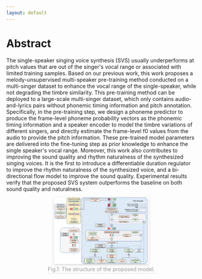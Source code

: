 ```yaml
---
layout: default
---
```

# Abstract

  The single-speaker singing voice synthesis (SVS) usually underperforms at pitch values that are out of the singer's vocal range or associated with limited training samples. Based on our previous work, this work proposes a melody-unsupervised multi-speaker pre-training method conducted on a multi-singer dataset to enhance the vocal range of the single-speaker, while not degrading the timbre similarity. This pre-training method can be deployed to a large-scale multi-singer dataset, which only contains audio-and-lyrics pairs without phonemic timing information and pitch annotation. Specifically, in the pre-training step, we design a phoneme predictor to produce the frame-level phoneme probability vectors as the phonemic timing information and a speaker encoder to model the timbre variations of different singers, and directly estimate the frame-level f0 values from the audio to provide the pitch information. These pre-trained model parameters are delivered into the fine-tuning step as prior knowledge to enhance the single speaker's vocal range. Moreover, this work also contributes to improving the sound quality and rhythm naturalness of the synthesized singing voices. It is the first to introduce a differentiable duration regulator to improve the rhythm naturalness of the synthesized voice, and a bi-directional flow model to improve the sound quality. Experimental results verify that the proposed SVS system outperforms the baseline on both sound quality and naturalness. 
<center>
    <img style="border-radius: 0.3125em;
    box-shadow: 0 2px 4px 0 rgba(34,36,38,.12),0 2px 10px 0 rgba(34,36,38,.08);" 
    src="./imgs/model.jpg"  width="50%" height="50%">
    <br>
    <div style="color:orange; border-bottom: 1px solid #d9d9d9;
    display: inline-block;
    color: #999;
    padding: 2px;"> Fig.1: The structure of the proposed model. </div>
</center>

<!-- # Subjective Evaluation 
To demonstrate that our proposed model can significantly improve the naturalness and expressiveness of the synthesized singing voice, some samples are provided for comparison. **GT** means ground truth. **VISinger** represents the baseline model we are comparing, and **Proposed** means the proposed model with semantic extraction module、energy predictor and pitch predictor, which are described in detail in the paper. 

| Target Chinese Text | GT | VISinger | Proposed |
| :----:| :----:| :----:| :----:| :----:|
| 昂首到达每一个地方这世界的太阳 | <audio controls><source src="./wavs/gt/0.wav" type="audio/wav">Your browser does not support the audio element.</audio> | <audio controls><source src="./wavs/visinger/0.wav" type="audio/wav">Your browser does not support the audio element.</audio> | <audio controls><source src="./wavs/proposed/0.wav" type="audio/wav">Your browser does not support the audio element.</audio> |
| 右手左手慢动作重播 | <audio controls><source src="./wavs/gt/1.wav" type="audio/wav">Your browser does not support the audio element.</audio> | <audio controls><source src="./wavs/visinger/1.wav" type="audio/wav">Your browser does not support the audio element.</audio> | <audio controls><source src="./wavs/proposed/1.wav" type="audio/wav">Your browser does not support the audio element.</audio> |
| 这首歌给你快乐你有没有爱上我 | <audio controls><source src="./wavs/gt/2.wav" type="audio/wav">Your browser does not support the audio element.</audio> | <audio controls><source src="./wavs/visinger/2.wav" type="audio/wav">Your browser does not support the audio element.</audio> | <audio controls><source src="./wavs/proposed/2.wav" type="audio/wav">Your browser does not support the audio element.</audio> |
| 我的勇敢充满电量 | <audio controls><source src="./wavs/gt/3.wav" type="audio/wav">Your browser does not support the audio element.</audio> | <audio controls><source src="./wavs/visinger/3.wav" type="audio/wav">Your browser does not support the audio element.</audio> | <audio controls><source src="./wavs/proposed/3.wav" type="audio/wav">Your browser does not support the audio element.</audio> |
| 这舞台的中央有我才闪亮                     | <audio controls><source src="./wavs/gt/4.wav" type="audio/wav">Your browser does not support the audio element.</audio> | <audio controls><source src="./wavs/visinger/4.wav" type="audio/wav">Your browser does not support the audio element.</audio> | <audio controls><source src="./wavs/proposed/4.wav" type="audio/wav">Your browser does not support the audio element.</audio> |
我还在寻找一个依靠                     | <audio controls><source src="./wavs/gt/6.wav" type="audio/wav">Your browser does not support the audio element.</audio> | <audio controls><source src="./wavs/visinger/6.wav" type="audio/wav">Your browser does not support the audio element.</audio> | <audio controls><source src="./wavs/proposed/6.wav" type="audio/wav">Your browser does not support the audio element.</audio> |
幸福开始有预兆                     | <audio controls><source src="./wavs/gt/7.wav" type="audio/wav">Your browser does not support the audio element.</audio> | <audio controls><source src="./wavs/visinger/7.wav" type="audio/wav">Your browser does not support the audio element.</audio> | <audio controls><source src="./wavs/proposed/7.wav" type="audio/wav">Your browser does not support the audio element.</audio> |
缘分让我们慢慢紧靠                     | <audio controls><source src="./wavs/gt/8.wav" type="audio/wav">Your browser does not support the audio element.</audio> | <audio controls><source src="./wavs/visinger/8.wav" type="audio/wav">Your browser does not support the audio element.</audio> | <audio controls><source src="./wavs/proposed/8.wav" type="audio/wav">Your browser does not support the audio element.</audio> |
小酒窝长睫毛是你最美的记号                     | <audio controls><source src="./wavs/gt/9.wav" type="audio/wav">Your browser does not support the audio element.</audio> | <audio controls><source src="./wavs/visinger/9.wav" type="audio/wav">Your browser does not support the audio element.</audio> | <audio controls><source src="./wavs/proposed/9.wav" type="audio/wav">Your browser does not support the audio element.</audio> |
我每天睡不着想念你的微笑                     | <audio controls><source src="./wavs/gt/10.wav" type="audio/wav">Your browser does not support the audio element.</audio> | <audio controls><source src="./wavs/visinger/10.wav" type="audio/wav">Your browser does not support the audio element.</audio> | <audio controls><source src="./wavs/proposed/10.wav" type="audio/wav">Your browser does not support the audio element.</audio> |
小酒窝长睫毛迷人的无可救药                     | <audio controls><source src="./wavs/gt/11.wav" type="audio/wav">Your browser does not support the audio element.</audio> | <audio controls><source src="./wavs/visinger/11.wav" type="audio/wav">Your browser does not support the audio element.</audio> | <audio controls><source src="./wavs/proposed/11.wav" type="audio/wav">Your browser does not support the audio element.</audio> |


* * *


# Ablation Study 
We further conduct an ablation study to validate different contributions in our proposed method.  We remove energy predictor, semantic extraction module respectively and design a semantic extraction module with different structure named reversed semantic extraction module, abbreviated as reversed SEM, to replace the semantic extraction module. The audio samples are present below.

| Target Chinese Text |  GT | Proposed | without semantic | without energy | with reversed SEM |
| :----:| :----:| :----:| :----:|:----:|:----:|:----:|
| 昂首到达每一个地方这世界的太阳 | <audio controls><source src="./wavs/gt/0.wav" type="audio/wav">Your browser does not support the audio element.</audio> | <audio controls><source src="./wavs/proposed/0.wav" type="audio/wav">Your browser does not support the audio element.</audio> | <audio controls><source src="./wavs/lab5/0.wav" type="audio/wav">Your browser does not support the audio element.</audio> | <audio controls><source src="./wavs/lab2/0.wav" type="audio/wav">Your browser does not support the audio element.</audio>|<audio controls><source src="./wavs/lab4/0.wav" type="audio/wav">Your browser does not support the audio element.</audio>|
| 右手左手慢动作重播 | <audio controls><source src="./wavs/gt/1.wav" type="audio/wav">Your browser does not support the audio element.</audio> | <audio controls><source src="./wavs/proposed/1.wav" type="audio/wav">Your browser does not support the audio element.</audio> | <audio controls><source src="./wavs/lab5/1.wav" type="audio/wav">Your browser does not support the audio element.</audio> | <audio controls><source src="./wavs/lab2/1.wav" type="audio/wav">Your browser does not support the audio element.</audio>|<audio controls><source src="./wavs/lab4/1.wav" type="audio/wav">Your browser does not support the audio element.</audio>|
| 这首歌给你快乐你有没有爱上我 | <audio controls><source src="./wavs/gt/2.wav" type="audio/wav">Your browser does not support the audio element.</audio> | <audio controls><source src="./wavs/proposed/2.wav" type="audio/wav">Your browser does not support the audio element.</audio> | <audio controls><source src="./wavs/lab5/2.wav" type="audio/wav">Your browser does not support the audio element.</audio> | <audio controls><source src="./wavs/lab2/2.wav" type="audio/wav">Your browser does not support the audio element.</audio>|<audio controls><source src="./wavs/lab4/2.wav" type="audio/wav">Your browser does not support the audio element.</audio>|
| 我的勇敢充满电量 | <audio controls><source src="./wavs/gt/3.wav" type="audio/wav">Your browser does not support the audio element.</audio> | <audio controls><source src="./wavs/proposed/3.wav" type="audio/wav">Your browser does not support the audio element.</audio> | <audio controls><source src="./wavs/lab5/3.wav" type="audio/wav">Your browser does not support the audio element.</audio> | <audio controls><source src="./wavs/lab2/3.wav" type="audio/wav">Your browser does not support the audio element.</audio>|<audio controls><source src="./wavs/lab4/3.wav" type="audio/wav">Your browser does not support the audio element.</audio>|
| 这舞台的中央有我才闪亮                     | <audio controls><source src="./wavs/gt/4.wav" type="audio/wav">Your browser does not support the audio element.</audio> | <audio controls><source src="./wavs/proposed/4.wav" type="audio/wav">Your browser does not support the audio element.</audio> | <audio controls><source src="./wavs/lab5/4.wav" type="audio/wav">Your browser does not support the audio element.</audio> | <audio controls><source src="./wavs/lab2/4.wav" type="audio/wav">Your browser does not support the audio element.</audio>|<audio controls><source src="./wavs/lab4/4.wav" type="audio/wav">Your browser does not support the audio element.</audio>|
我还在寻找一个依靠                     | <audio controls><source src="./wavs/gt/6.wav" type="audio/wav">Your browser does not support the audio element.</audio> | <audio controls><source src="./wavs/proposed/6.wav" type="audio/wav">Your browser does not support the audio element.</audio> | <audio controls><source src="./wavs/lab5/5.wav" type="audio/wav">Your browser does not support the audio element.</audio> | <audio controls><source src="./wavs/lab2/5.wav" type="audio/wav">Your browser does not support the audio element.</audio>|<audio controls><source src="./wavs/lab4/5.wav" type="audio/wav">Your browser does not support the audio element.</audio>|
幸福开始有预兆                     | <audio controls><source src="./wavs/gt/7.wav" type="audio/wav">Your browser does not support the audio element.</audio> | <audio controls><source src="./wavs/proposed/7.wav" type="audio/wav">Your browser does not support the audio element.</audio> | <audio controls><source src="./wavs/lab5/6.wav" type="audio/wav">Your browser does not support the audio element.</audio> | <audio controls><source src="./wavs/lab2/6.wav" type="audio/wav">Your browser does not support the audio element.</audio>|<audio controls><source src="./wavs/lab4/6.wav" type="audio/wav">Your browser does not support the audio element.</audio>|
缘分让我们慢慢紧靠                     | <audio controls><source src="./wavs/gt/8.wav" type="audio/wav">Your browser does not support the audio element.</audio> | <audio controls><source src="./wavs/proposed/8.wav" type="audio/wav">Your browser does not support the audio element.</audio> | <audio controls><source src="./wavs/lab5/7.wav" type="audio/wav">Your browser does not support the audio element.</audio> | <audio controls><source src="./wavs/lab2/7.wav" type="audio/wav">Your browser does not support the audio element.</audio>|<audio controls><source src="./wavs/lab4/7.wav" type="audio/wav">Your browser does not support the audio element.</audio>|
小酒窝长睫毛是你最美的记号                     | <audio controls><source src="./wavs/gt/9.wav" type="audio/wav">Your browser does not support the audio element.</audio> | <audio controls><source src="./wavs/proposed/9.wav" type="audio/wav">Your browser does not support the audio element.</audio> | <audio controls><source src="./wavs/lab5/8.wav" type="audio/wav">Your browser does not support the audio element.</audio> | <audio controls><source src="./wavs/lab2/8.wav" type="audio/wav">Your browser does not support the audio element.</audio>|<audio controls><source src="./wavs/lab4/8.wav" type="audio/wav">Your browser does not support the audio element.</audio>|
我每天睡不着想念你的微笑                     | <audio controls><source src="./wavs/gt/10.wav" type="audio/wav">Your browser does not support the audio element.</audio> | <audio controls><source src="./wavs/proposed/10.wav" type="audio/wav">Your browser does not support the audio element.</audio> | <audio controls><source src="./wavs/lab5/9.wav" type="audio/wav">Your browser does not support the audio element.</audio> | <audio controls><source src="./wavs/lab2/9.wav" type="audio/wav">Your browser does not support the audio element.</audio>|<audio controls><source src="./wavs/lab4/9.wav" type="audio/wav">Your browser does not support the audio element.</audio>|
小酒窝长睫毛迷人的无可救药                     |<audio controls><source src="./wavs/gt/11.wav" type="audio/wav">Your browser does not support the audio element.</audio> | <audio controls><source src="./wavs/proposed/11.wav" type="audio/wav">Your browser does not support the audio element.</audio> | <audio controls><source src="./wavs/lab5/10.wav" type="audio/wav">Your browser does not support the audio element.</audio> | <audio controls><source src="./wavs/lab2/10.wav" type="audio/wav">Your browser does not support the audio element.</audio>|<audio controls><source src="./wavs/lab4/10.wav" type="audio/wav">Your browser does not support the audio element.</audio>|

<!-- 
### Investigation on hierarchical context encoder

| Target Chinese Text | Proposed | without hierarchical context encoder |
| :----:| :----:| :----:|
| 啊，这个成绩是什么呢？客观题。 | <audio controls><source src="./wavs/cmos2/1.wav" type="audio/wav">Your browser does not support the audio element.</audio> | <audio controls><source src="./wavs/cmos2/-1.wav" type="audio/wav">Your browser does not support the audio element.</audio> |
| 它其实属于第几款呢？ | <audio controls><source src="./wavs/cmos2/2.wav" type="audio/wav">Your browser does not support the audio element.</audio> | <audio controls><source src="./wavs/cmos2/-2.wav" type="audio/wav">Your browser does not support the audio element.</audio> |
| 叫余平故意泄露国家秘密罪。 | <audio controls><source src="./wavs/cmos2/3.wav" type="audio/wav">Your browser does not support the audio element.</audio> | <audio controls><source src="./wavs/cmos2/-3.wav" type="audio/wav">Your browser does not support the audio element.</audio> |
| 但现在同学们学了刑法。 | <audio controls><source src="./wavs/cmos2/4.wav" type="audio/wav">Your browser does not support the audio element.</audio> | <audio controls><source src="./wavs/cmos2/-4.wav" type="audio/wav">Your browser does not support the audio element.</audio> |
| 我们不要对自己抱以太高的期望。 | <audio controls><source src="./wavs/cmos2/5.wav" type="audio/wav">Your browser does not support the audio element.</audio> | <audio controls><source src="./wavs/cmos2/-5.wav" type="audio/wav">Your browser does not support the audio element.</audio> |


* * *


# Case Study
We select a segment from the test set with dramatic energy changes and plot the spectrogram of the synthesized singing voice and corresponding ground truth to demonstrate the improvement in energy and pitch modeling. The first to third rows correspond to **Proposed**, **VISinger** and **Ground truth** respectively. The **blue line** in the spectrogram represents the **energy** while the **yellow line** represents the **pitch**. 

In the long tones circled in the middle red box, the singing voice synthesized by the proposed method has a flat pitch, while the singing voice synthesized by the VISinger has irregular fluctuations, making it sound incoherent. This can be attributed to our re-designed pitch predictor, which makes our model predict pitch more accurately. 
In the red box circled in the upper-left corner, the pitch of our proposed method changes more similar to that of the ground-truth, with a more pronounced pitch dip before the sudden pitch change, followed by a sliding rise to the highest pitch. It can be seen that our proposed method can synthesize singing voice with a more natural pitch compared to VISinger. 
Furthermore, with the help of the energy predictor, the synthesized singing voice of the proposed method and ground-truth recording both have a slight fade at the end of the long tones, while that of VISinger does not.

The result of the case study demonstrates the improvement of our proposed method in synthesizing expressive singing voice.

| Model | Target Chinese Text | Audio | Visualizations of spectrograms |
| :----: | :----:| :----:| :---: |
| Proposed | 热恋的时刻最任性 | <audio controls><source src="./wavs/casestudy/proposed.wav" type="audio/wav">Your browser does not support the audio element.</audio> | <img src="./wavs/casestudy/proposed.png" width="75%"> |
| VISinger | 热恋的时刻最任性 | <audio controls><source src="./wavs/casestudy/visinger.wav" type="audio/wav">Your browser does not support the audio element.</audio> | <img src="./wavs/casestudy/visinger.png" width="75%"> |
| Ground-truth | 热恋的时刻最任性 | <audio controls><source src="./wavs/casestudy/gt.wav" type="audio/wav">Your browser does not support the audio element.</audio> | <img src="./wavs/casestudy/gt.png" width="75%"> | 
 --> 
